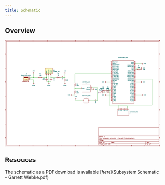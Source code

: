 ```yaml
---
title: Schematic
---
```


## Overview


![Water Pump Subsystem Schematic](image.png)

## Resouces

The schematic as a PDF download is available [*here*](Subsystem Schematic - Garrett Wiebke.pdf)
